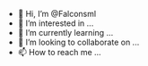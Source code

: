 - 👋 Hi, I’m @Falconsml
- 👀 I’m interested in ...
- 🌱 I’m currently learning ...
- 💞️ I’m looking to collaborate on ...
- 📫 How to reach me ...

<!---
Falconsml/Falconsml is a ✨ special ✨ repository because its `README.md` (this file) appears on your GitHub profile.
You can click the Preview link to take a look at your changes.
--->
